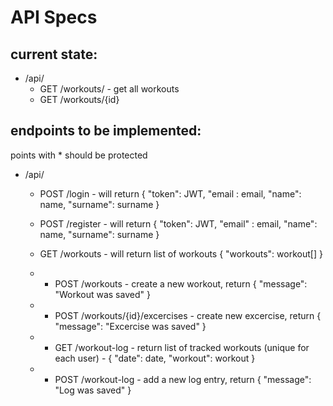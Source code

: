 # API Specs

## current state:

- /api/
  - GET /workouts/ - get all workouts
  - GET /workouts/{id}

## endpoints to be implemented:

points with \* should be protected

- /api/

  - POST /login - will return { "token": JWT, "email : email, "name": name, "surname": surname }
  - POST /register - will return { "token": JWT, "email" : email, "name": name, "surname": surname }

  - GET /workouts - will return list of workouts { "workouts": workout[] }
  - - POST /workouts - create a new workout, return { "message": "Workout was saved" }

  - - POST /workouts/{id}/excercises - create new excercise, return { "message": "Excercise was saved" }

  - - GET /workout-log - return list of tracked workouts (unique for each user) - { "date": date, "workout": workout }
  - - POST /workout-log - add a new log entry, return { "message": "Log was saved" }
